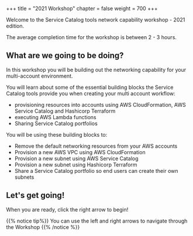 +++
title = "2021 Workshop"
chapter = false
weight = 700
+++

Welcome to the Service Catalog tools network capability workshop - 2021 edition. 

The average completion time for the workshop is between 2 - 3 hours.


## What are we going to be doing?

In this workshop you will be building out the networking capability for your multi-account environment.  

You will learn about some of the essential building blocks the Service Catalog tools provide you when creating your 
multi account workflow:
- provisioning resources into accounts using AWS CloudFormation, AWS Service Catalog and Hashicorp Terraform
- executing AWS Lambda functions 
- Sharing Service Catalog portfolios

You will be using these building blocks to:

- Remove the default networking resources from your AWS accounts
- Provision a new AWS VPC using AWS CloudFormation
- Provision a new subnet using AWS Service Catalog
- Provision a new subnet using Hashicorp Terraform
- Share a Service Catalog portfolio so end users can create their own subnets

## Let's get going!

When you are ready, click the right arrow to begin! 

{{% notice tip%}}
You can use the left and right arrows to navigate through the Workshop
{{% /notice %}}
